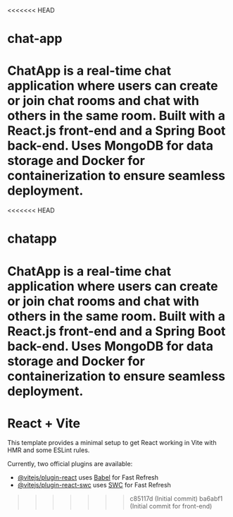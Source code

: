<<<<<<< HEAD
# chat-app
ChatApp is a real-time chat application where users can create or join chat rooms and chat with others in the same room. Built with a React.js front-end and a Spring Boot back-end. Uses MongoDB for data storage and Docker for containerization to ensure seamless deployment.
=======
<<<<<<< HEAD
# chatapp
 ChatApp is a real-time chat application where users can create or join chat rooms and chat with others in the same room. Built with a React.js front-end and a Spring Boot back-end. Uses MongoDB for data storage and Docker for containerization to ensure seamless deployment. 
=======
# React + Vite

This template provides a minimal setup to get React working in Vite with HMR and some ESLint rules.

Currently, two official plugins are available:

- [@vitejs/plugin-react](https://github.com/vitejs/vite-plugin-react/blob/main/packages/plugin-react/README.md) uses [Babel](https://babeljs.io/) for Fast Refresh
- [@vitejs/plugin-react-swc](https://github.com/vitejs/vite-plugin-react-swc) uses [SWC](https://swc.rs/) for Fast Refresh
>>>>>>> c85117d (Initial commit)
>>>>>>> ba6abf1 (Initial commit for front-end)
